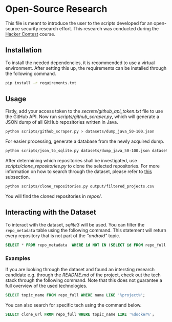 # Open-Source Research

This file is meant to introduce the user to the scripts developed for an open-source security research effort. This research was conducted during the [Hacker Contest](https://www.usd.de/tag/hacker-contest/) course.

## Installation

To install the needed dependencies, it is recommended to use a virtual environment. After setting this up, the requirements can be installed through the following command.

```bash
pip install -r requirements.txt
```

## Usage

Fistly, add your access token to the *secrets/github_api_token.txt* file to use the GitHub API.
Now run *scripts/github_scraper.py*, which will generate a JSON dump of all GitHub repositories written in Java.

```bash
python scripts/github_scraper.py > datasets/dump_java_50-100.json
```

For easier processing, generate a database from the newly acquired dump.

```bash
python scripts/json_to_sqlite.py datasets/dump_java_50-100.json datasets/research.sqlite
```

After determining which repositories shall be investigated, use *scripts/clone_repositories.py* to clone the selected repositories. For more information on how to search through the dataset, please refer to [this](#interacting-with-the-dataset) subsection.
```bash
python scripts/clone_repositories.py output/filtered_projects.csv
```

You will find the cloned repositories in *repos/*.

## Interacting with the Dataset

To interact with the dataset, *sqlite3* will be used. You can filter the `repo_metadata` table using the following command.
This statement will return every repository that is not part of the *"android"* topic.

```sql
SELECT * FROM repo_metadata  WHERE id NOT IN (SELECT id FROM repo_full WHERE topic_name LIKE "android");
```

### Examples

If you are looking through the dataset and found an intersting research candidate e.g. through the *README.md* of the project, check out the tech stack through the following command. Note that this does not guarantee a full overview of the used technologies.

```sql
SELECT topic_name FROM repo_full WHERE name LIKE '%project%';
```

You can also search for specific tech using the command below.
```sql
SELECT clone_url FROM repo_full WHERE topic_name LIKE '%docker%';
```
